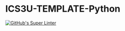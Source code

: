 # ICS3U-TEMPLATE-Python

[![GitHub's Super Linter](https://github.com/Ethan-Prieur1/ICS3U-Unit6-02-Python/workflows/GitHub's%20Super%20Linter/badge.svg)](https://github.com/Ethan-Prieur1/ICS3U-Unit6-02-Python/actions)

